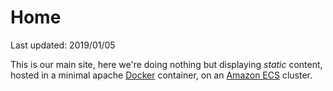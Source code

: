 # Home

Last updated:  2019/01/05

This is our main site, here we're doing nothing but displaying *static* content, hosted in a minimal apache [Docker](https://www.docker.com/) container, on an [Amazon ECS](https://aws.amazon.com/ecs/) cluster.
